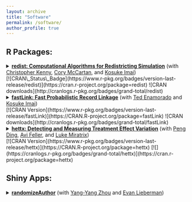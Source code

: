 ```yaml
---
layout: archive
title: "Software"
permalink: /software/
author_profile: true
---
```


## R Packages:

<details>
<summary><a href="http://cran.r-project.org/web/packages/redist/"><b>redist: Computational Algorithms for Redistricting Simulation</b></a> (with <a href = "https://scholar.harvard.edu/christopherkenny/home">Christopher Kenny</a>, <a href = "https://corymccartan.github.io/">Cory McCartan</a>, and <a href = "https://imai.fas.harvard.edu/">Kosuke Imai</a>)</summary>
<br>
redist is a publicly available R package that enables researchers to statistically simulate congressional redistricting plans using Markov chain Monte Carlo and Sequential Monte Carlo techniques. This includes the implementation of substantive constraints in the redistricting process such as geographic compactness and population parity requirements, as well as efficient simulation methods such as simulated tempering algorithms. Tools for analysis such as inverse probability reweighting and plotting functionality are included. The package implements methods found in Fifield, Higgins, Imai, and Tarr (JCGS, 2020), "<a href = "https://imai.fas.harvard.edu/research/files/redist.pdf">Automated Redistricting Simulation Using Markov Chain Monte Carlo</a>," Fifield, Imai, Kawahara, and Kenny (SPP, 2020), “<a href = "https://imai.fas.harvard.edu/research/files/enumerate.pdf">The Essential Role of Empirical Validation in Legislative Redistricting Simulation </a>”, and McCartan and Imai, “<a href = "https://imai.fas.harvard.edu/research/files/SMCredist.pdf">Sequential Monte Carlo for Sampling Balanced and Compact Redistricting Plans</a>“. <br><br>

Type <code>install.packages("redist")</code> to install in R. Please also see the <a href = "https://github.com/redistricting/redist">redist GitHub page</a> for the most stable development release.<br>

</details>[![CRAN\_Status\_Badge](https://www.r-pkg.org/badges/version-last-release/redist)](https://cran.r-project.org/package=redist) ![CRAN downloads](http://cranlogs.r-pkg.org/badges/grand-total/redist)

<details>
<summary><a href = "https://cran.r-project.org/web/packages/fastLink/"><b>fastLink: Fast Probabilistic Record Linkage</b></a> (with <a href = "https://www.tedenamorado.com/">Ted Enamorado</a> and <a href = "https://imai.fas.harvard.edu/">Kosuke Imai</a>)</summary>
<br>

fastLink is a publicly available R package that enables researchers to merge two data sets using a fast implementation of the Fellegi-Sunter probabilistic record linkage model that allows for missing data and the inclusion of auxiliary information. This includes functionalities to conduct a merge of two data sets under the Fellegi-Sunter model using the Expectation-Maximization algorithm. In addition, tools for preparing, adjusting, and summarizing data merges are included. The package implements methods developed in Enamorado, Fifield, and Imai (APSR, 2019), "<a href = "https://imai.fas.harvard.edu/research/files/linkage.pdf">Using a Probabilistic Model to Assist Merging of Large-scale Administrative Records</a>."<br><br>

Type <code>install.packages("fastLink")</code> to install in R. Please also see the <a href = "https://github.com/kosukeimai/fastLink">fastLink Github page</a> for the most stable development release.<br>

fastLink received the 2021 Statistical Software award from the Society for Political Methodology. The award citation can be found <a href = "https://polmeth.org/news/2021-statistical-software-award">here</a>.<br>

</details>[![CRAN Version](https://www.r-pkg.org/badges/version-last-release/fastLink)](https://CRAN.R-project.org/package=fastLink) ![CRAN downloads](http://cranlogs.r-pkg.org/badges/grand-total/fastLink)

<details>
<summary><a href = "https://cran.r-project.org/web/packages/hettx/"><b>hettx: Detecting and Measuring Treatment Effect Variation</b></a> (with <a href = "https://sites.google.com/site/pengdingpku/">Peng Ding</a>, <a href = "https://gsppi.berkeley.edu/avi-feller/">Avi Feller</a>, and <a href = "https://scholar.harvard.edu/lmiratrix/home">Luke Miratrix</a>)</summary>
<br>

hettx is a publicly available R package that implements methods developed by Ding, Feller, and Miratrix (JRSS-B, 2016)  ''<a href = "https://rss.onlinelibrary.wiley.com/doi/abs/10.1111/rssb.12124">Randomization Inference for Treatment Effect Variation</a>'',  and Ding, Feller, and Miratrix (JASA, 2019) ''<a href = "https://www.tandfonline.com/doi/abs/10.1080/01621459.2017.1407322?journalCode=uasa20">Decomposing Treatment Effect Variation</a>'',  for testing whether there is unexplained variation in treatment effects across observations. The package includes wrapper functions implementing the proposed methods, as well as helper functions for analyzing and visualizing the results of the test.<br><br>

Type <code>install.packages(“hettx”)</code> to install in R. Please also see the <a href = "https://github.com/bfifield/hettx">hettx Github Page</a> for the most stable development release.<br>

</details>[![CRAN Version](https://www.r-pkg.org/badges/version-last-release/hettx)](https://CRAN.R-project.org/package=hettx) [![](https://cranlogs.r-pkg.org/badges/grand-total/hettx)](https://cran.r-project.org/package=hettx) 

## Shiny Apps:

<details>
<summary><a href = "https://randomizeauthor.shinyapps.io/shiny/"><b>randomizeAuthor</b></a> (with <a href = "https://www.yangyangzhou.com/">Yang-Yang Zhou</a> and <a href = "https://evanlieberman.org/">Evan Lieberman</a>)</summary>
<br>

randomizeAuthor is an online Shiny App utility for transparently randomizing author order for academic articles while creating a common, replicable record of the randomization. To ensure non-manipulable replicability, the app queries the random.org API for a random seed that guarantees replicability of the randomization, and it automatically sends an email record of the input names and their order along with the random seed value and its source. 

</details>
